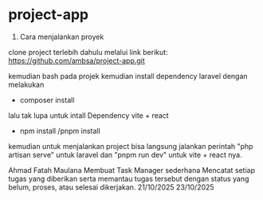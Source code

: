 # project-app

1. Cara menjalankan proyek

 
clone project terlebih dahulu melalui link berikut:
https://github.com/ambsa/project-app.git

kemudian bash pada projek kemudian install dependency laravel dengan melakukan
- composer install

lalu tak lupa untuk intall Dependency vite + react
- npm install /pnpm install

kemudian untuk menjalankan project bisa langsung jalankan perintah "php artisan serve" untuk laravel dan "pnpm run dev" untuk vite + react nya.


Ahmad Fatah Maulana
Membuat Task Manager sederhana
Mencatat setiap tugas yang diberikan serta memantau tugas tersebut dengan status yang belum, proses, atau selesai dikerjakan.
21/10/2025
23/10/2025